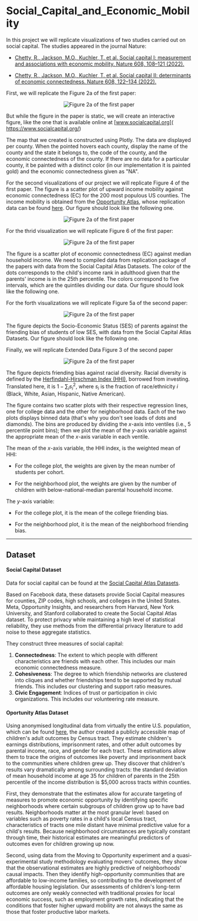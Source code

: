 # Social_Capital_and_Economic_Mobility
In this project we will replicate visualizations of two studies carried out on social capital. The studies appeared in the journal Nature:

*  [Chetty, R., Jackson, M.O., Kuchler, T. et al. Social capital I: measurement and associations with economic mobility. Nature 608, 108–121 (2022).](https://doi.org/10.1038/s41586-022-04996-4)

* [Chetty, R., Jackson, M.O., Kuchler, T. et al. Social capital II: determinants of economic connectedness. Nature 608, 122–134 (2022).](https://doi.org/10.1038/s41586-022-04997-3)

First, we will replicate the Figure 2a of the first paper:

<p align="center">
  <img src="https://github.com/user-attachments/assets/7a17f0b1-5e71-486a-aca7-690ba66c2c4e" alt="Figure 2a of the first paper">
</p>

But while the figure in the paper is static, we will create an interactive figure, like the one that is available online at [www.socialcapital.org]( https://www.socialcapital.org/)

The map that we created is constructed using Plotly. The data are displayed per county. When the pointed hovers each county, display the name of the county and the state it belongs to, the code of the county, and the economic connectedness of the county. If there are no data for a particular county, it be painted with a distinct color (in our implementation it is painted gold) and the economic connectedness given as "NA".

For the second visualizations of our project we will replicate Figure 4 of the first paper.
The figure is a scatter plot of upward income mobility against economic connectedness (EC) for the 200 most populous US counties. The income mobility is obtained from the [Opportunity Atlas](https://www.nber.org/papers/w25147), whose replication data can be found [here](https://dataverse.harvard.edu/dataset.xhtml?persistentId=doi:10.7910/DVN/NKCQM1). Our figure should look like the following one.

<p align="center">
  <img src="https://github.com/user-attachments/assets/213caa8d-5719-4b47-a3e7-31df8b47d1e0" alt="Figure 2a of the first paper">
</p>

For the thrid visualization we will replicate Figure 6 of the first paper:

<p align="center">
  <img src="https://github.com/user-attachments/assets/1676991d-983d-4733-9dea-e68dc24901f6" alt="Figure 2a of the first paper">
</p>

The figure is a scatter plot of economic connectedness (EC) against median household income. We need to compiled data from replication package of the papers with data from the Social Capital Atlas Datasets. The color of the dots corresponds to the child's income rank in adulthood given that the parents' income is in the 25th percentile. The colors correspond to five intervals, which are the quintiles dividing our data. Our figure should look like the following one.

For the forth visualizations we will replicate Figure 5a of the second paper:

<p align="center">
  <img src="https://github.com/user-attachments/assets/f9f1d917-78d5-4a10-af41-96dcdc0d9e12" alt="Figure 2a of the first paper">
</p>

The figure depicts the Socio-Economic Status (SES) of parents against the friending bias of students of low SES, with data from the Social Capital Atlas Datasets. Our figure should look like the following one.

Finally, we will replicate Extended Data Figure 3 of the second paper

<p align="center">
  <img src="https://github.com/user-attachments/assets/98194037-0cbe-4c98-9505-f2bbeda5ad2a" alt="Figure 2a of the first paper">
</p>

The figure depicts friending bias against racial diversity. Racial diversity is defined by the [Herfindahl-Hirschman Index (HHI)](https://en.wikipedia.org/wiki/Herfindahl%E2%80%93Hirschman_index), borrowed from investing. Translated here, it is $1 - \sum_{i}{s_i}^2$, where $s_i$ is the fraction of race/ethnicity $i$ (Black, White, Asian, Hispanic, Native American).

The figure contains two scatter plots with their respective regression lines, one for college data and the other for neighborhood data. Each of the two plots displays binned data (that's why you don't see loads of dots and diamonds). The bins are produced by dividing the $x$-axis into ventiles (i.e., 5 percentile point bins); then we plot the mean of the $y$-axis variable against the appropriate mean of the $x$-axis variable in each ventile. 

The mean of the $x$-axis variable, the HHI index, is the weighted mean of HHI:

* For the college plot, the weights are given by the mean number of students per cohort.

* For the neighborhood plot, the weights are given by the number of children with below-national-median parental household income.

The $y$-axis variable:

* For the college plot, it is the mean of the college friending bias.

* For the neighborhood plot, it is the mean of the neighborhood friending bias.




-------------
## Dataset

#### Social Capital Dataset
Data for social capital can be found at the [Social Capital Atlas Datasets](https://data.humdata.org/dataset/social-capital-atlas).

Based on Facebook data, these datasets provide Social Capital measures for counties, ZIP codes, high schools, and colleges in the United States. Meta, Opportunity Insights, and researchers from Harvard, New York University, and Stanford collaborated to create the Social Capital Atlas dataset. To protect privacy while maintaining a high level of statistical reliability, they use methods from the differential privacy literature to add noise to these aggregate statistics.

They construct three measures of social capital:

1. **Connectedness**: The extent to which people with different characteristics are friends with each other. This includes our main economic connectedness measure.
2. **Cohesiveness**: The degree to which friendship networks are clustered into cliques and whether friendships tend to be supported by mutual friends. This includes our clustering and support ratio measures.
3. **Civic Engagement**: Indices of trust or participation in civic organizations. This includes our volunteering rate measure.

#### Oportunity Atlas Dataset
Using anonymised longitudinal data from virtually the entire U.S. population, which can be found [here](https://dataverse.harvard.edu/dataset.xhtml?persistentId=doi:10.7910/DVN/NKCQM1), the author created a publicly accessible map of children's adult outcomes by Census tract. They estimate children's earnings distributions, imprisonment rates, and other adult outcomes by parental income, race, and gender for each tract. These estimations allow them to trace the origins of outcomes like poverty and imprisonment back to the communities where children grew up. They discover that children's results vary dramatically among surrounding tracts: the standard deviation of mean household income at age 35 for children of parents in the 25th percentile of the income distribution is $5,000 across tracts within counties.

First, they demonstrate that the estimates allow for accurate targeting of measures to promote economic opportunity by identifying specific neighborhoods where certain subgroups of children grow up to have bad results. Neighborhoods matter at the most granular level: based on variables such as poverty rates in a child's local Census tract, characteristics of tracts one mile distant have minimal predictive value for a child's results. Because neighborhood circumstances are typically constant through time, their historical estimates are meaningful predictors of outcomes even for children growing up now.

Second, using data from the Moving to Opportunity experiment and a quasi-experimental study methodology evaluating movers' outcomes, they show that the observational estimates are highly predictive of neighborhoods' causal impacts. Then they identify high-opportunity communities that are affordable to low-income families, so contributing to the development of affordable housing legislation. Our assessments of children's long-term outcomes are only weakly connected with traditional proxies for local economic success, such as employment growth rates, indicating that the conditions that foster higher upward mobility are not always the same as those that foster productive labor markets.
